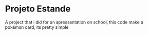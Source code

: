 # Projeto Estande
 A project that i did for an apressentation on school, this code make a pokémon card, its pretty simple 
